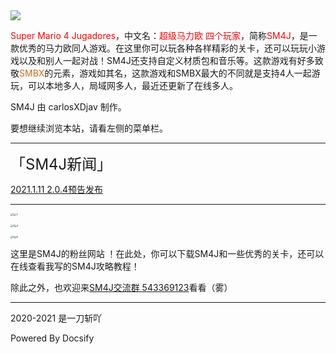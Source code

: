 <img src="https://www.helloimg.com/images/2020/12/06/header80e022c1f3e83337.webp" style="zoom:100%;" />

<font color=#FF0000>Super Mario 4 Jugadores</font>，中文名：<font color=#ff0000>超级马力欧 四个玩家</font>，简称<font color=#ff0000>SM4J</font>，是一款优秀的马力欧同人游戏。在这里你可以玩各种各样精彩的关卡，还可以玩玩小游戏以及和别人一起对战！SM4J还支持自定义材质包和音乐等。这款游戏有好多致敬<font color=#d2691e>SMBX</font>的元素，游戏如其名，这款游戏和SMBX最大的不同就是支持4人一起游玩，可以本地多人，局域网多人，最近还更新了在线多人。

SM4J 由 carlosXDjav 制作。

要想继续浏览本站，请看左侧的菜单栏。

------

<font size=5>「SM4J新闻」</font>

[2021.1.11 2.0.4预告发布](https://www.bilibili.com/video/BV1u54y147HS)

------

<img src="https://www.helloimg.com/images/2020/12/06/19c6dcb2164570383.png" alt="1" style="zoom:25%;" /><img src="https://www.helloimg.com/images/2020/12/06/2363ffa5d52673942.png" alt="2" style="zoom:25%;" />

<img src="https://www.helloimg.com/images/2020/12/06/3376516ba1a0b2f31.png" alt="3" style="zoom:25%;" /><img src="https://www.helloimg.com/images/2020/12/06/49032c2dd96d92c7f.png" alt="4" style="zoom:25%;" />

<img src="https://www.helloimg.com/images/2020/12/06/5ebee785d0372c3b6.png" alt="5" style="zoom: 25%;" /><img src="https://www.helloimg.com/images/2020/12/06/6205a134d9434367b.png" alt="5" style="zoom: 25%;" />

这里是SM4J的粉丝网站 ！在此处，你可以下载SM4J和一些优秀的关卡，还可以在线查看我写的SM4J攻略教程！

除此之外，也欢迎来[SM4J交流群 543369123](https://jq.qq.com/?_wv=1027&k=Go26XtOJ)看看（雾）

------

2020-2021 是一刀斩吖

Powered By Docsify